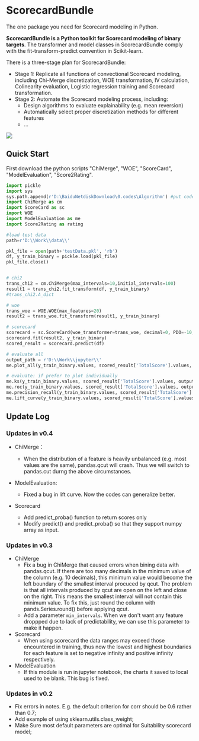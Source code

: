 # ScorecardBundle

The one package you need for Scorecard modeling in Python.

**ScorecardBundle is a Python toolkit for Scorecard modeling of binary targets**. The transformer and model classes in ScorecardBundle comply with the fit-transform-predict convention in Scikit-learn.

There is a three-stage plan for ScorecardBundle:

- Stage 1: Replicate all functions of convectional Scorecard modeling, including Chi-Merge discretization, WOE transformation, IV calculation, Colinearity evaluation, Logistic regression training and Scorecard transformation.
- Stage 2: Automate the Scorecard modeling process, including:
  - Design algorithms to evaluate explainability (e.g. mean reversion)
  - Automatically select proper discretization methods for different features
  - ...

<img src="https://github.com/Lantianzz/ScorecardBundle/blob/master/pics/framework.svg">

## Quick Start

First download the python scripts "ChiMerge", "WOE", "ScoreCard",  "ModelEvaluation",  "Score2Rating".

~~~python
import pickle
import sys
sys.path.append(r'D:\BaiduNetdiskDownload\0.codes\Algorithm') #put codes in this location
import ChiMerge as cm
import ScoreCard as sc
import WOE
import ModelEvaluation as me
import Score2Rating as rating

#load test data
path=r'D:\\Work\\data\\'

pkl_file = open(path+'testData.pkl', 'rb')
df, y_train_binary = pickle.load(pkl_file)
pkl_file.close()


# chi2
trans_chi2 = cm.ChiMerge(max_intervals=10,initial_intervals=100)
result1 = trans_chi2.fit_transform(df, y_train_binary)
#trans_chi2.A_dict

# woe
trans_woe = WOE.WOE(max_features=20)
result2 = trans_woe.fit_transform(result1, y_train_binary)

# scorecard 
scorecard = sc.ScoreCard(woe_transformer=trans_woe, decimal=0, PDO=-10, basePoints=60)
scorecard.fit(result2, y_train_binary)
scored_result = scorecard.predict(df)

# evaluate all
output_path = r'D:\\Work\\jupyter\\'
me.plot_all(y_train_binary.values, scored_result['TotalScore'].values, output_path=output_path)

# evaluate: if prefer to plot individually
me.ks(y_train_binary.values, scored_result['TotalScore'].values, output_path=output_path) 
me.roc(y_train_binary.values, scored_result['TotalScore'].values, output_path=output_path) 
me.precision_recall(y_train_binary.values, scored_result['TotalScore'].values, output_path=output_path) 
me.lift_curve(y_train_binary.values, scored_result['TotalScore'].values, output_path=output_path)
~~~

## Update Log

### Updates in v0.4

- ChiMerge：
  - When the distribution of a feature is heavily unbalanced (e.g. most values are the same), pandas.qcut will crash. Thus we will switch to pandas.cut durng the above circumstances.
- ModelEvaluation:
  - Fixed a bug in lift curve. Now the codes can generalize better.

- Scorecard
  - Add predict_proba() function to return scores only
  - Modify predict() and predict_proba() so that they support numpy array as input.

### Updates in v0.3

- ChiMerge
  - Fix a bug in ChiMerge that caused errors when bining data with pandas.qcut. If there are too many decimals in the minimum value of the column (e.g. 10 decimals), this minimum value would become the left boundary of the smallest interval procuced by qcut. The problem is that all intervals produced by qcut  are open on the left and close on the right. This means the smallest interval will not contain this minimum value.  To fix this, just round the column with pands.Series.round() before applying qcut.
  - Add a parameter `min_intervals`. When we don't want any feature droppped due to lack of predictability, we can use this parameter to make it happen.
- Scorecard
  - When using scorecard the data ranges may exceed those encountered in training, thus now the lowest and highest boundaries for each feature is set to negative infinity and positive infinity respectively.
- ModelEvaluation
  - If this module is run in jupyter notebook, the charts it saved to local used to be blank. This bug is fixed.

### Updates in v0.2

- Fix errors in notes. E.g. the default criterion for corr should be 0.6 rather than 0.7;
- Add example of using sklearn.utils.class_weight;
- Make Sure most default parameters  are optimal for Suitability scorecard model; 